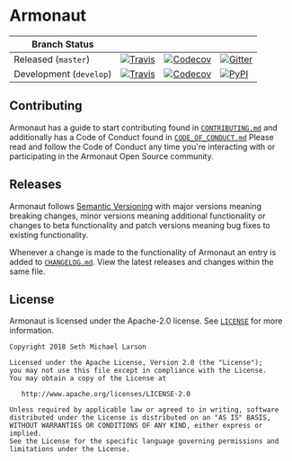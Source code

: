 # Armonaut

| Branch Status | | | |
|-|-|-|-|
| Released (`master`) | [![Travis](https://img.shields.io/travis/Armonaut/Armonaut/master.svg)](https://travis-ci.org/Armonaut/Armonaut) | [![Codecov](https://img.shields.io/codecov/c/github/Armonaut/Armonaut/master.svg)](https://codecov.io/gh/Armonaut/Armonaut/branches/master) | [![Gitter](https://img.shields.io/gitter/room/armonaut-io/Lobby.svg)](https://gitter.im/armonaut-io/Lobby) |
| Development (`develop`) | [![Travis](https://img.shields.io/travis/Armonaut/Armonaut/develop.svg)](https://travis-ci.org/Armonaut/Armonaut) | [![Codecov](https://img.shields.io/codecov/c/github/Armonaut/Armonaut/develop.svg)](https://codecov.io/gh/Armonaut/Armonaut/branches/develop) | [![PyPI](https://img.shields.io/pypi/v/armonaut.svg)](https://pypi.org/projects/armonaut)|

## Contributing

Armonaut has a guide to start contributing found in [`CONTRIBUTING.md`](https://github.com/Armonaut/Armonaut/blob/master/CONTRIBUTING.md)
and additionally has a Code of Conduct found in [`CODE_OF_CONDUCT.md`](https://github.com/Armonaut/Armonaut/blob/master/CODE_OF_CONDUCT.md)
Please read and follow the Code of Conduct any time you're interacting with or participating in the Armonaut Open Source community.

## Releases

Armonaut follows [Semantic Versioning](http://semver.org/spec/v2.0.0.html)
with major versions meaning breaking changes,
minor versions meaning additional functionality or changes to beta functionality
and patch versions meaning bug fixes to existing functionality.

Whenever a change is made to the functionality of Armonaut an entry is added to
[`CHANGELOG.md`](https://github.com/Armonaut/Armonaut/blob/master/CHANGELOG.md).
View the latest releases and changes within the same file.

## License

Armonaut is licensed under the Apache-2.0 license. See
[`LICENSE`](https://github.com/Armonaut/Armonaut/blob/master/LICENSE)
for more information.

```
Copyright 2018 Seth Michael Larson

Licensed under the Apache License, Version 2.0 (the "License");
you may not use this file except in compliance with the License.
You may obtain a copy of the License at

   http://www.apache.org/licenses/LICENSE-2.0

Unless required by applicable law or agreed to in writing, software
distributed under the License is distributed on an "AS IS" BASIS,
WITHOUT WARRANTIES OR CONDITIONS OF ANY KIND, either express or implied.
See the License for the specific language governing permissions and
limitations under the License.
```